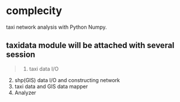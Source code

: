 # complecity
taxi network analysis with Python Numpy.

## taxidata module will be attached with several session
> 1. taxi data I/O
2. shp(GIS) data I/O and constructing network
3. taxi data and GIS data mapper
4. Analyzer
